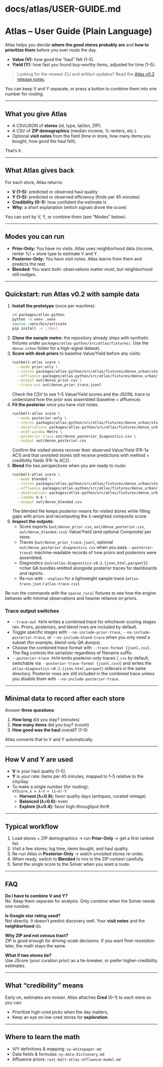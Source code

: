 # docs/atlas/USER-GUIDE.md

# Atlas – User Guide (Plain Language)

Atlas helps you decide **where the good stores probably are** and **how to prioritize them** before you ever route the day.

- **Value (V):** how good the “haul” felt (1–5).
- **Yield (Y):** how fast you found buy-worthy items, adjusted for time (1–5).

> Looking for the newest CLI and artifact updates? Read the [Atlas v0.2 release notes](releases/v0.2.md).

You can keep V and Y separate, or press a button to combine them into one number for routing.

---

## What you give Atlas

- A CSV/JSON of **stores** (id, type, lat/lon, ZIP).  
- A CSV of **ZIP demographics** (median income, % renters, etc.).  
- Optional **visit notes** from the field (time in store, how many items you bought, how good the haul felt).

That’s it.

---

## What Atlas gives back

For each store, Atlas returns:
- **V (1–5):** predicted or observed haul quality  
- **Y (1–5):** predicted or observed efficiency (finds per 45 minutes)  
- **Credibility (0–1):** how confident the estimate is  
- **Why:** a short explanation (which signals drove the score)

You can sort by V, Y, or combine them (see “Modes” below).

---

## Modes you can run

- **Prior-Only:** You have no visits. Atlas uses neighborhood data (income, renter %) + store type to estimate V and Y.  
- **Posterior-Only:** You have visit notes. Atlas learns from them and predicts the rest.  
- **Blended:** You want both: observations matter most, but neighborhood still nudges.

---

## Quickstart: run Atlas v0.2 with sample data

1. **Install the prototype** (once per machine):
   ```bash
   cd packages/atlas-python
   python -m venv .venv
   source .venv/bin/activate
   pip install -e .[dev]
   ```
2. **Clone the sample metro**: the repository already ships with synthetic fixtures under `packages/atlas-python/src/atlas/fixtures/`. Use the `dense_urban` folder for a high-signal dataset.
3. **Score with desk priors** to baseline Value/Yield before any visits:
   ```bash
   rustbelt-atlas score \
     --mode prior-only \
     --stores packages/atlas-python/src/atlas/fixtures/dense_urban/stores.csv \
     --affluence packages/atlas-python/src/atlas/fixtures/dense_urban/affluence.csv \
     --output out/dense_prior.csv \
     --trace-out out/dense_prior_trace.jsonl
   ```
   Check the CSV to see 1–5 Value/Yield scores and the JSONL trace to understand how the prior was assembled (baseline + affluence).
4. **Fit the posterior** once you have visit notes:
   ```bash
   rustbelt-atlas score \
     --mode posterior-only \
     --stores packages/atlas-python/src/atlas/fixtures/dense_urban/stores.csv \
     --observations packages/atlas-python/src/atlas/fixtures/dense_urban/observations.csv \
     --ecdf-window Metro \
     --posterior-trace out/dense_posterior_diagnostics.csv \
     --output out/dense_posterior.csv
   ```
   Confirm the visited stores recover their observed Value/Yield (FR-1a AC1) and that unvisited stores still receive predictions with method + credibility fields (FR-1a AC2).
5. **Blend** the two perspectives when you are ready to route:
   ```bash
   rustbelt-atlas score \
     --mode blended \
     --stores packages/atlas-python/src/atlas/fixtures/dense_urban/stores.csv \
     --affluence packages/atlas-python/src/atlas/fixtures/dense_urban/affluence.csv \
     --observations packages/atlas-python/src/atlas/fixtures/dense_urban/observations.csv \
     --lambda 0.6 \
     --output out/dense_blended.csv
   ```
   The blended file keeps posterior means for visited stores while filling gaps with priors and recomputing the λ-weighted composite score.
6. **Inspect the outputs**:
   - Score exports (`out/dense_prior.csv`, `out/dense_posterior.csv`, `out/dense_blended.csv`): Value/Yield (and optional Composite) per store.
   - Traces (`out/dense_prior_trace.jsonl`, optional `out/dense_posterior_diagnostics.csv` when you pass `--posterior-trace`): machine-readable records of how priors and posteriors were assembled.
   - Diagnostics (`out/atlas-diagnostics-v0.2.{json,html,parquet}`): richer QA bundles emitted alongside posterior traces for dashboards and reports.
   - Re-run with `--explain` for a lightweight sample trace (`atlas-trace.json` / `atlas-trace.csv`).

Re-run the commands with the `sparse_rural` fixtures to see how the engine behaves with minimal observations and heavier reliance on priors.

### Trace output switches

- `--trace-out PATH` writes a combined trace for whichever scoring stages ran. Priors, posteriors, and blend rows are included by default.
- Toggle specific stages with `--no-include-prior-trace`, `--no-include-posterior-trace`, or `--no-include-blend-trace` when you only need a subset (for example, blend-only QA dumps).
- Choose the combined trace format with `--trace-format {jsonl,csv}`. The flag controls the serializer regardless of filename suffix.
- `--posterior-trace PATH` emits posterior-only traces (`.csv` by default, switchable via `--posterior-trace-format {jsonl,csv}`) and writes the `atlas-diagnostics-v0.2.{json,html,parquet}` sidecars in the same directory. Posterior rows are still included in the combined trace unless you disable them with `--no-include-posterior-trace`.

---

## Minimal data to record after each store

Answer **three questions**:
1) **How long** did you stay? (minutes)  
2) **How many items** did you buy? (count)  
3) **How good was the haul** overall? (1–5)

Atlas converts that to V and Y automatically.

---

## How V and Y are used

- **V** is your haul quality (1–5).  
- **Y** is your rate: items per 45 minutes, mapped to 1–5 relative to the city/day.  
- To make a single number (for routing):  
  `VYScore_λ = λ·V + (1−λ)·Y`  
  - **Harvest (λ=0.8):** favor quality days (antiques, curated vintage)  
  - **Balanced (λ=0.6):** even  
  - **Explore (λ=0.4):** favor high-throughput thrift

---

## Typical workflow

1) Load stores + ZIP demographics → run **Prior-Only** → get a first ranked list.  
2) Visit a few stores; log time, items bought, and haul quality.  
3) Re-run Atlas in **Posterior-Only** → watch unvisited stores re-order.  
4) When ready, switch to **Blended** to mix in the ZIP context carefully.  
5) Send the single score to the Solver when you want a route.

---

## FAQ

**Do I have to combine V and Y?**  
No. Keep them separate for analysis. Only combine when the Solver needs one number.

**Is Google star rating used?**  
Not directly. It doesn’t predict discovery well. Your **visit notes** and the **neighborhood** do.

**Why ZIP and not census tract?**  
ZIP is good enough for driving-scale decisions. If you want finer resolution later, the math stays the same.

**What if two stores tie?**  
Use JScore (your curation prior) as a tie-breaker, or prefer higher-credibility estimates.

---

## What “credibility” means

Early on, estimates are noisier. Atlas attaches **Cred** (0–1) to each store so you can:
- Prioritize high-cred picks when the day matters,
- Keep an eye on low-cred stores for **exploration**.

---

## Where to learn the math

- V/Y definitions & mapping: `vy-whitepaper.md`  
- Data fields & formulas: `vy-data-dictionary.md`  
- Affluence priors: `rust-belt-atlas-affluence-model.md`

